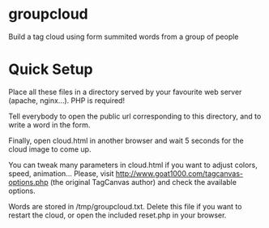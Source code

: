 # groupcloud
Build a tag cloud using form summited words from a group of people


# Quick Setup

Place all these files in a directory served by your favourite web server (apache, nginx...). PHP is required!

Tell everybody to open the public url corresponding to this directory, and to write a word in the form.

Finally, open cloud.html in another browser and wait 5 seconds for the cloud image to come up.

You can tweak many parameters in cloud.html if you want to adjust colors, speed, animation... Please, visit http://www.goat1000.com/tagcanvas-options.php 
(the original TagCanvas author) and check the available options.

Words are stored in /tmp/groupcloud.txt. Delete this file if you want to restart the cloud, or open the included reset.php in your browser.

